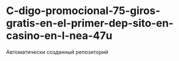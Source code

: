 # C-digo-promocional-75-giros-gratis-en-el-primer-dep-sito-en-casino-en-l-nea-47u
Автоматически созданный репозиторий
